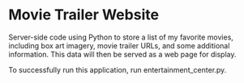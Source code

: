 # Movie Trailer Website

Server-side code using Python to store a list of my favorite movies, including box art imagery, movie trailer URLs, and some additional information. This data will then be served as a web page for display.

To successfully run this application, run entertainment_center.py.
